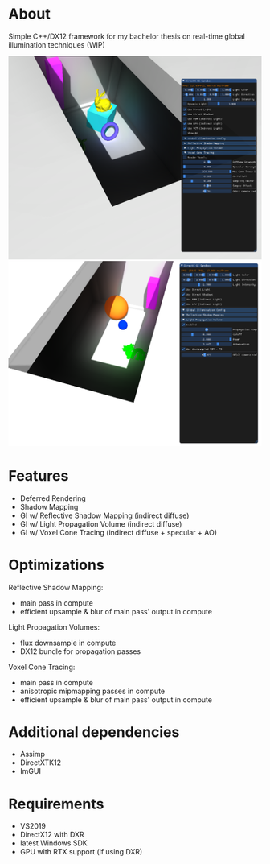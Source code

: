 # About
Simple C++/DX12 framework for my bachelor thesis on real-time global illumination techniques
(WIP)

![picture](screenshots/vct.png)
![picture](screenshots/lpv.png)

# Features
- Deferred Rendering
- Shadow Mapping
- GI w/ Reflective Shadow Mapping (indirect diffuse)
- GI w/ Light Propagation Volume (indirect diffuse)
- GI w/ Voxel Cone Tracing (indirect diffuse + specular + AO)

# Optimizations
Reflective Shadow Mapping:
- main pass in compute
- efficient upsample & blur of main pass' output in compute

Light Propagation Volumes:
- flux downsample in compute
- DX12 bundle for propagation passes

Voxel Cone Tracing:
- main pass in compute
- anisotropic mipmapping passes in compute
- efficient upsample & blur of main pass' output in compute

# Additional dependencies
- Assimp
- DirectXTK12
- ImGUI

# Requirements
- VS2019
- DirectX12 with DXR
- latest Windows SDK
- GPU with RTX support (if using DXR)
